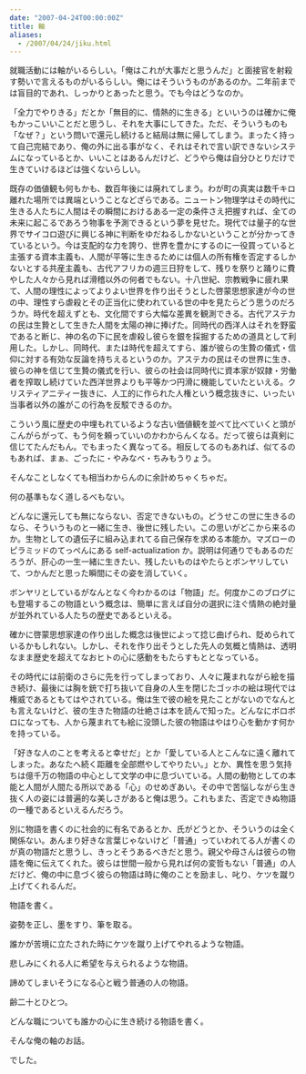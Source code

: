 ```yaml
---
date: "2007-04-24T00:00:00Z"
title: 軸
aliases:
  - /2007/04/24/jiku.html
---
```


就職活動には軸がいるらしい。「俺はこれが大事だと思うんだ」と面接官を射殺す勢いで言えるものがいるらしい。俺にはそういうものがあるのか。二年前までは盲目的であれ、しっかりとあったと思う。でも今はどうなのか。

「全力でやりきる」だとか「無目的に、情熱的に生きる」といいうのは確かに俺もかっこいいことだと思うし、それを大事にしてきた。ただ、そういうものも「なぜ？」という問いで還元し続けると結局は無に帰してしまう。まったく持って自己完結であり、俺の外に出る事がなく、それはそれで言い訳できないシステムになっているとか、いいことはあるんだけど、どうやら俺は自分ひとりだけで生きていけるほどは強くないらしい。

既存の価値観も何もかも、数百年後には廃れてしまう。わが町の真実は数千キロ離れた場所では異端ということなどざらである。ニュートン物理学はその時代に生きる人たちに人間はその瞬間におけるある一定の条件さえ把握すれば、全ての未来に起こるであろう物事を予測できるという夢を見せた。現代では量子的な世界でサイコロ遊びに興じる神に判断をゆだねるしかないということが分かってきているという。今は支配的な力を誇り、世界を豊かにするのに一役買っていると主張する資本主義も、人間が平等に生きるためには個人の所有権を否定するしかないとする共産主義も、古代アフリカの週三日狩をして、残りを祭りと踊りに費やした人々から見れば滑稽以外の何者でもない。十八世紀、宗教戦争に疲れ果て、人間の理性によってよりよい世界を作り出そうとした啓蒙思想家達が今の世の中、理性すら虐殺とその正当化に使われている世の中を見たらどう思うのだろうか。時代を超えずとも、文化間ですら大幅な差異を観測できる。古代アステカの民は生贄として生きた人間を太陽の神に捧げた。同時代の西洋人はそれを野蛮であると断じ、神の名の下に民を虐殺し彼らを銀を採掘するための道具として利用した。しかし、同時代、または時代を超えてすら、誰が彼らの生贄の儀式・信仰に対する有効な反論を持ちえるというのか。アステカの民はその世界に生き、彼らの神を信じて生贄の儀式を行い、彼らの社会は同時代に資本家が奴隷・労働者を搾取し続けていた西洋世界よりも平等かつ円滑に機能していたといえる。クリスティアニティー抜きに、人工的に作られた人権という概念抜きに、いったい当事者以外の誰がこの行為を反駁できるのか。

こういう風に歴史の中埋もれているような古い価値観を並べて比べていくと頭がこんがらがって、もう何を頼っていいのかわからんくなる。だって彼らは真剣に信じてたんだもん。でもまったく異なってる。相反してるのもあれば、似てるのもあれば、まぁ、ごったに・やみなべ・ちみもうりょう。

そんなことしなくても相当わからんのに余計めちゃくちゃだ。

何の基準もなく道しるべもない。

どんなに還元しても無にならない、否定できないもの。どうせこの世に生きるのなら、そういうものと一緒に生き、後世に残したい。この思いがどこから来るのか。生物としての遺伝子に組み込まれてる自己保存を求める本能か。マズローのピラミッドのてっぺんにある self-actualization か。説明は何通りでもあるのだろうが、肝心の一生一緒に生きたい、残したいものはやたらとボンヤリしていて、つかんだと思った瞬間にその姿を消していく。

ボンヤリとしているがなんとなく今わかるのは「物語」だ。何度かこのブログにも登場するこの物語という概念は、簡単に言えば自分の選択に注ぐ情熱の絶対量が並外れている人たちの歴史であるといえる。

確かに啓蒙思想家達の作り出した概念は後世によって捻じ曲げられ、貶められているかもしれない。しかし、それを作り出そうとした先人の気概と情熱は、透明なまま歴史を超えてなおヒトの心に感動をもたらすもととなっている。

その時代には前衛のさらに先を行ってしまっており、人々に蔑まれながら絵を描き続け、最後には胸を銃で打ち抜いて自身の人生を閉じたゴッホの絵は現代では権威であるともてはやされている。俺は生で彼の絵を見たことがないのでなんとも言えないけど、彼の生きた物語の壮絶さは本を読んで知った。どんなにボロボロになっても、人から蔑まれても絵に没頭した彼の物語はやはり心を動かす何かを持っている。

「好きな人のことを考えると幸せだ」とか「愛している人とこんなに遠く離れてしまった。あなたへ続く距離を全部燃やしてやりたい。」とか、異性を思う気持ちは億千万の物語の中心として文学の中に息づいている。人間の動物としての本能と人間が人間たる所以である「心」のせめぎあい。その中で苦悩しながら生き抜く人の姿には普遍的な美しさがあると俺は思う。これもまた、否定できぬ物語の一種であるといえるんだろう。

別に物語を書くのに社会的に有名であるとか、氏がどうとか、そういうのは全く関係ない。あんまり好きな言葉じゃないけど「普通」っていわれてる人が書くのが真の物語だと思うし、きっとそうあるべきだと思う。親父や母さんは彼らの物語を俺に伝えてくれた。彼らは世間一般から見れば何の変哲もない「普通」の人だけど、俺の中に息づく彼らの物語は時に俺のことを励まし、叱り、ケツを蹴り上げてくれるんだ。



物語を書く。

姿勢を正し、墨をすり、筆を取る。

誰かが苦境に立たされた時にケツを蹴り上げてやれるような物語。

悲しみにくれる人に希望を与えられるような物語。

諦めてしまいそうになる心と戦う普通の人の物語。




齢二十とひとつ。

どんな職についても誰かの心に生き続ける物語を書く。

そんな俺の軸のお話。

でした。

